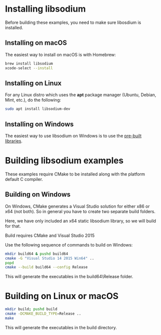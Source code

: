 Installing libsodium
====================

Before building these examples, you need to make sure libosdium is installed.

Installing on macOS
-------------------
The easiest way to install on macOS is with Homebrew:

```bash
brew install libsodium
xcode-select --install
```

Installing on Linux
-------------------
For any Linux distro which uses the **apt** package manager (Ubuntu, Debian, Mint, etc.), do the following:
```bash
sudo apt install libsodium-dev
```

Installing on Windows
---------------------
The easiest way to use libsodium on Windows is to use the [pre-built libraries](https://download.libsodium.org/doc/installation/).


Building libsodium examples
===========================
These examples require CMake to be installed along with the platform default C compiler.

Building on Windows
-------------------

On Windows, CMake generates a Visual Studio solution for either x86 or x64 (not both).  So in general you have to
create two separate build folders.

Here, we have only included an x64 static libsodium library, so we will build for that.

Build requires CMake and Visual Studio 2015

Use the following sequence of commands to build on Windows:

```bash
mkdir build64 & pushd build64
cmake -G "Visual Studio 14 2015 Win64" ..
popd
cmake --build build64 --config Release
```

This will generate the executables in the build64\Release folder.

Building on Linux or macOS
==========================
```bash
mkdir build; pushd build
cmake -DCMAKE_BUILD_TYPE=Release ..
make
```

This will generate the executables in the build directory.
